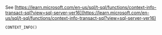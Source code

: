 See [https://learn.microsoft.com/en-us/sql/t-sql/functions/context-info-transact-sql?view=sql-server-ver16](https://learn.microsoft.com/en-us/sql/t-sql/functions/context-info-transact-sql?view=sql-server-ver16)
```
CONTEXT_INFO()
```
